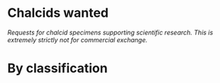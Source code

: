 
# Chalcids wanted

_Requests for chalcid specimens supporting scientific research._ *This is extremely strictly not for commercial exchange.*

# By classification
